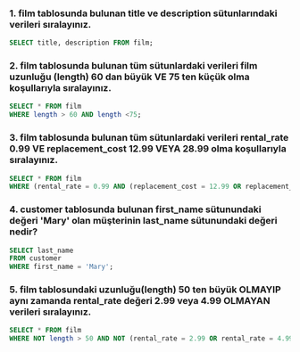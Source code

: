 ### 1. film tablosunda bulunan title ve description sütunlarındaki verileri sıralayınız.
```sql 
SELECT title, description FROM film;
```
### 2. film tablosunda bulunan tüm sütunlardaki verileri film uzunluğu (length) 60 dan büyük VE 75 ten küçük olma koşullarıyla sıralayınız.
```sql 
SELECT * FROM film 
WHERE length > 60 AND length <75;
```
### 3. film tablosunda bulunan tüm sütunlardaki verileri rental_rate 0.99 VE replacement_cost 12.99 VEYA 28.99 olma koşullarıyla sıralayınız.
```sql 
SELECT * FROM film 
WHERE (rental_rate = 0.99 AND (replacement_cost = 12.99 OR replacement_cost = 28.99));
```

### 4. customer tablosunda bulunan first_name sütunundaki değeri 'Mary' olan müşterinin last_name sütunundaki değeri nedir?
```sql 
SELECT last_name
FROM customer
WHERE first_name = 'Mary';
```
### 5. film tablosundaki uzunluğu(length) 50 ten büyük OLMAYIP aynı zamanda rental_rate değeri 2.99 veya 4.99 OLMAYAN verileri sıralayınız.
```sql 
SELECT * FROM film
WHERE NOT length > 50 AND NOT (rental_rate = 2.99 OR rental_rate = 4.99);
```











